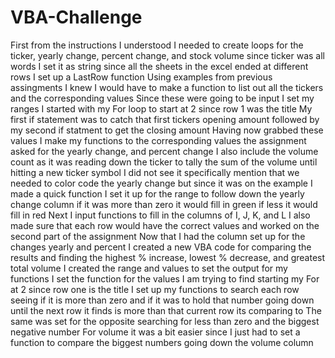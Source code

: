 # VBA-Challenge
First from the instructions I understood I needed to create loops for the ticker, yearly change, percent change, and stock volume
since ticker was all words I set it as string
since all the sheets in the excel ended at different rows I set up a LastRow function
Using examples from previous assingments I knew I would have to make a function to list out all the tickers and the corresponding values
Since these were going to be input I set my ranges
I started with my For loop to start at 2 since row 1 was the title
My first if statement was to catch that first tickers opening amount followed by my second if statment to get the closing amount
Having now grabbed these values I make my functions to the corresponding values the assignment asked for the yearly change, and percent change
I also include the volume count as it was reading down the ticker to tally the sum of the volume until hitting a new ticker symbol
I did not see it specifically mention that we needed to color code the yearly change but since it was on the example I made a quick function
I set it up for the range to follow down the yearly change column if it was more than zero it would fill in green if less it would fill in red
Next I input functions to fill in the columns of I, J, K, and L
I also made sure that each row would have the correct values and worked on the second part of the assignment
Now that I had the column set up for the changes yearly and percent
I created a new VBA code for comparing the results and finding the highest % increase, lowest % decrease, and greatest total volume
I created the range and values to set the output for my functions
I set the function for the values I am trying to find
starting my For at 2 since row one is the title
I set up my functions to search each row seeing if it is more than zero and if it was to hold that number going down until the next row it finds is more than that current row its comparing to
The same was set for the opposite searching for less than zero and the biggest negative number
For volume it was a bit easier since I just had to set a function to compare the biggest numbers going down the volume column
